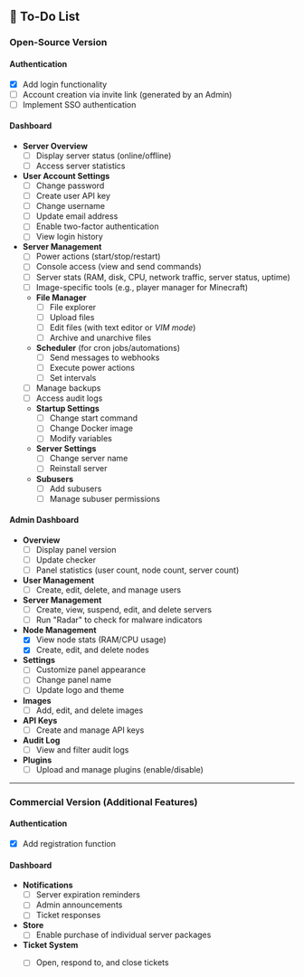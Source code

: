 ## 📝 To-Do List

### **Open-Source Version**

#### **Authentication**
- [x] Add login functionality
- [ ] Account creation via invite link (generated by an Admin)
- [ ] Implement SSO authentication

#### **Dashboard**

- **Server Overview**
  - [ ] Display server status (online/offline)
  - [ ] Access server statistics

- **User Account Settings**
  - [ ] Change password
  - [ ] Create user API key
  - [ ] Change username
  - [ ] Update email address
  - [ ] Enable two-factor authentication
  - [ ] View login history

- **Server Management**
  - [ ] Power actions (start/stop/restart)
  - [ ] Console access (view and send commands)
  - [ ] Server stats (RAM, disk, CPU, network traffic, server status, uptime)
  - [ ] Image-specific tools (e.g., player manager for Minecraft)

  - **File Manager**
    - [ ] File explorer
    - [ ] Upload files
    - [ ] Edit files (with text editor or *VIM mode*)
    - [ ] Archive and unarchive files

  - **Scheduler** (for cron jobs/automations)
    - [ ] Send messages to webhooks
    - [ ] Execute power actions
    - [ ] Set intervals

  - [ ] Manage backups
  - [ ] Access audit logs

  - **Startup Settings**
    - [ ] Change start command
    - [ ] Change Docker image
    - [ ] Modify variables

  - **Server Settings**
    - [ ] Change server name
    - [ ] Reinstall server

  - **Subusers**
    - [ ] Add subusers
    - [ ] Manage subuser permissions

#### **Admin Dashboard**

- **Overview**
  - [ ] Display panel version
  - [ ] Update checker
  - [ ] Panel statistics (user count, node count, server count)

- **User Management**
  - [ ] Create, edit, delete, and manage users

- **Server Management**
  - [ ] Create, view, suspend, edit, and delete servers
  - [ ] Run "Radar" to check for malware indicators

- **Node Management**
  - [x] View node stats (RAM/CPU usage)
  - [x] Create, edit, and delete nodes

- **Settings**
  - [ ] Customize panel appearance
  - [ ] Change panel name
  - [ ] Update logo and theme

- **Images**
  - [ ] Add, edit, and delete images

- **API Keys**
  - [ ] Create and manage API keys

- **Audit Log**
  - [ ] View and filter audit logs

- **Plugins**
  - [ ] Upload and manage plugins (enable/disable)

---

### **Commercial Version** (Additional Features)

#### **Authentication**
- [x] Add registration function

#### **Dashboard**

- **Notifications**
  - [ ] Server expiration reminders
  - [ ] Admin announcements
  - [ ] Ticket responses

- **Store**
  - [ ] Enable purchase of individual server packages

- **Ticket System**
  - [ ] Open, respond to, and close tickets

